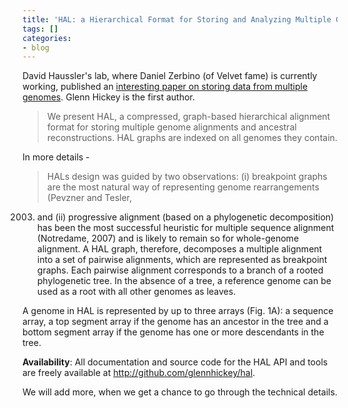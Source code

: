 ```yaml
---
title: 'HAL: a Hierarchical Format for Storing and Analyzing Multiple Genome Alignments'
tags: []
categories:
- blog
---
```

David Haussler's lab, where Daniel Zerbino (of Velvet fame) is currently
working, published an [interesting paper on storing data from multiple
genomes](http://bioinformatics.oxfordjournals.org/content/29/10/1341.long).
Glenn Hickey is the first author.
<!--more-->

> We present HAL, a compressed, graph-based hierarchical alignment format for
storing multiple genome alignments and ancestral reconstructions. HAL graphs
are indexed on all genomes they contain.

In more details -

> HALs design was guided by two observations: (i) breakpoint graphs are the
most natural way of representing genome rearrangements (Pevzner and Tesler,
2003) and (ii) progressive alignment (based on a phylogenetic decomposition)
has been the most successful heuristic for multiple sequence alignment
(Notredame, 2007) and is likely to remain so for whole-genome alignment. A HAL
graph, therefore, decomposes a multiple alignment into a set of pairwise
alignments, which are represented as breakpoint graphs. Each pairwise
alignment corresponds to a branch of a rooted phylogenetic tree. In the
absence of a tree, a reference genome can be used as a root with all other
genomes as leaves.

A genome in HAL is represented by up to three arrays (Fig. 1A): a sequence
array, a top segment array if the genome has an ancestor in the tree and a
bottom segment array if the genome has one or more descendants in the tree.

**Availability**: All documentation and source code for the HAL API and tools are freely available at http://github.com/glennhickey/hal. 

We will add more, when we get a chance to go through the technical details.


